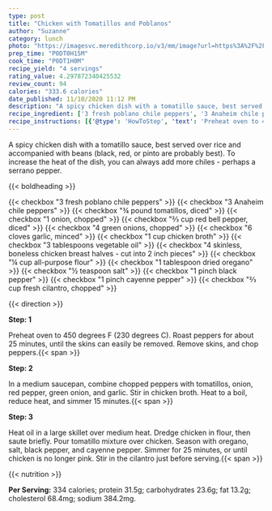 ```yaml
---
type: post
title: "Chicken with Tomatillos and Poblanos"
author: "Suzanne"
category: lunch
photo: "https://imagesvc.meredithcorp.io/v3/mm/image?url=https%3A%2F%2Fimages.media-allrecipes.com%2Fuserphotos%2F10489.jpg"
prep_time: "P0DT0H15M"
cook_time: "P0DT1H0M"
recipe_yield: "4 servings"
rating_value: 4.297872340425532
review_count: 94
calories: "333.6 calories"
date_published: 11/10/2020 11:12 PM
description: "A spicy chicken dish with a tomatillo sauce, best served over rice and accompanied with beans (black, red, or pinto are probably best). To increase the heat of the dish, you can always add more chiles - perhaps a serrano pepper."
recipe_ingredient: ['3 fresh poblano chile peppers', '3 Anaheim chile peppers', '¾ pound tomatillos, diced', '1 onion, chopped', '⅔ cup red bell pepper, diced', '4 green onions, chopped', '6 cloves garlic, minced', '1 cup chicken broth', '3 tablespoons vegetable oil', '4 skinless, boneless chicken breast halves - cut into 2 inch pieces', '¼ cup all-purpose flour', '1 tablespoon dried oregano', '½ teaspoon salt', '1 pinch black pepper', '1 pinch cayenne pepper', '⅔ cup fresh cilantro, chopped']
recipe_instructions: [{'@type': 'HowToStep', 'text': 'Preheat oven to 450 degrees F (230 degrees C). Roast peppers for about 25 minutes, until the skins can easily be removed. Remove skins, and chop peppers.\n'}, {'@type': 'HowToStep', 'text': 'In a medium saucepan, combine chopped peppers with tomatillos, onion, red pepper, green onion, and garlic. Stir in chicken broth. Heat to a boil, reduce heat, and simmer 15 minutes.\n'}, {'@type': 'HowToStep', 'text': 'Heat oil in a large skillet over medium heat. Dredge chicken in flour, then saute briefly. Pour tomatillo mixture over chicken. Season with oregano, salt, black pepper, and cayenne pepper. Simmer for 25 minutes, or until chicken is no longer pink. Stir in the cilantro just before serving.\n'}]
---
```


A spicy chicken dish with a tomatillo sauce, best served over rice and accompanied with beans (black, red, or pinto are probably best). To increase the heat of the dish, you can always add more chiles - perhaps a serrano pepper. 

{{< boldheading >}}

{{< checkbox "3  fresh poblano chile peppers" >}}
{{< checkbox "3  Anaheim chile peppers" >}}
{{< checkbox "¾ pound tomatillos, diced" >}}
{{< checkbox "1  onion, chopped" >}}
{{< checkbox "⅔ cup red bell pepper, diced" >}}
{{< checkbox "4  green onions, chopped" >}}
{{< checkbox "6 cloves garlic, minced" >}}
{{< checkbox "1 cup chicken broth" >}}
{{< checkbox "3 tablespoons vegetable oil" >}}
{{< checkbox "4  skinless, boneless chicken breast halves - cut into 2 inch pieces" >}}
{{< checkbox "¼ cup all-purpose flour" >}}
{{< checkbox "1 tablespoon dried oregano" >}}
{{< checkbox "½ teaspoon salt" >}}
{{< checkbox "1 pinch black pepper" >}}
{{< checkbox "1 pinch cayenne pepper" >}}
{{< checkbox "⅔ cup fresh cilantro, chopped" >}}


{{< direction >}}

**Step: 1**

Preheat oven to 450 degrees F (230 degrees C). Roast peppers for about 25 minutes, until the skins can easily be removed. Remove skins, and chop peppers.{{< span >}}

**Step: 2**

In a medium saucepan, combine chopped peppers with tomatillos, onion, red pepper, green onion, and garlic. Stir in chicken broth. Heat to a boil, reduce heat, and simmer 15 minutes.{{< span >}}

**Step: 3**

Heat oil in a large skillet over medium heat. Dredge chicken in flour, then saute briefly. Pour tomatillo mixture over chicken. Season with oregano, salt, black pepper, and cayenne pepper. Simmer for 25 minutes, or until chicken is no longer pink. Stir in the cilantro just before serving.{{< span >}}

{{< nutrition >}}

**Per Serving:** 334 calories; protein 31.5g; carbohydrates 23.6g; fat 13.2g; cholesterol 68.4mg; sodium 384.2mg.